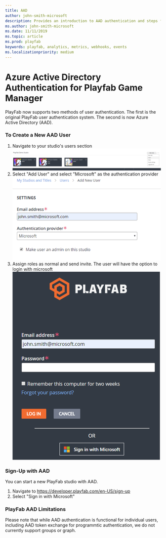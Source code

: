 ```yaml
---
title: AAD
author: john-smith-microsoft
description: Provides an introduction to AAD authentication and steps for how to create a user with this auth method
ms.author: john-smith-microsoft
ms.date: 11/11/2019
ms.topic: article
ms.prod: playfab
keywords: playfab, analytics, metrics, webhooks, events
ms.localizationpriority: medium
---
```


# Azure Active Directory Authentication for Playfab Game Manager

PlayFab now supports two methods of user authentication. The first is the original PlayFab user authentication system. The second is now Azure Active Directory (AAD).

### To Create a New AAD User
1. Navigate to your studio's users section ![Studio Users](media/AADDoc1.png )
2. Select "Add User" and select "Microsoft" as the authentication provider ![Select Microsoft Authentication](media/AADDoc2.png )
3. Assign roles as normal and send invite. The user will have the option to login with microsoft ![Sign In with Microsoft](media/AADDoc3.png )

### Sign-Up with AAD
You can start a new PlayFab studio with AAD.
1. Navigate to https://developer.playfab.com/en-US/sign-up
2. Select "Sign in with Microsoft"

### PlayFab AAD Limitations
Please note that while AAD authentication is functional for individual users, including AAD token exchange for programmtic authentication, we do not currently support groups or graph.
